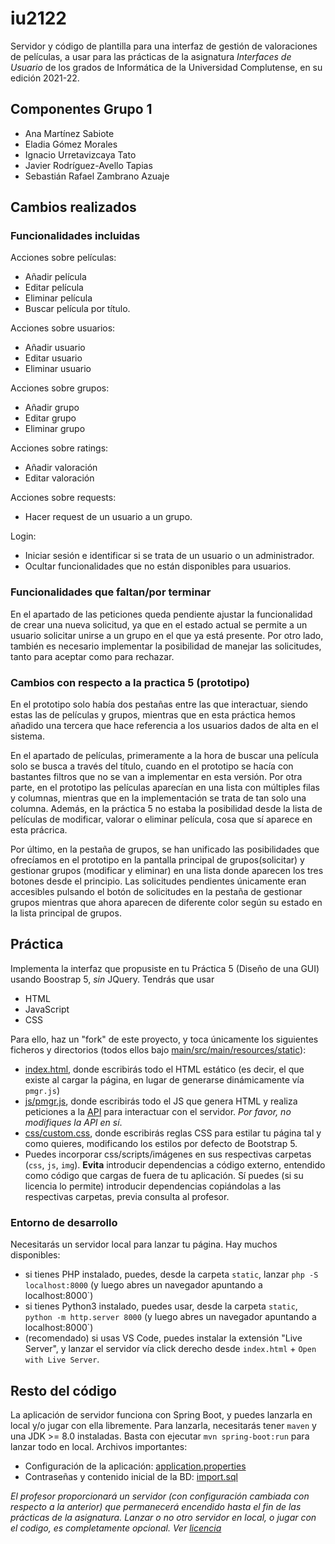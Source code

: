 # iu2122

Servidor y código de plantilla para una interfaz de gestión de valoraciones de películas, a usar para las prácticas de la asignatura *Interfaces de Usuario* de los grados de Informática de la Universidad Complutense, en su edición 2021-22.

## Componentes Grupo 1

- Ana Martínez Sabiote 
- Eladia Gómez Morales 
- Ignacio Urretavizcaya Tato 
- Javier Rodríguez-Avello Tapias 
- Sebastián Rafael Zambrano Azuaje 


## Cambios realizados

### Funcionalidades incluidas

Acciones sobre películas:
- Añadir película
- Editar película
- Eliminar película
- Buscar película por título.

Acciones sobre usuarios:
- Añadir usuario
- Editar usuario
- Eliminar usuario

Acciones sobre grupos:
- Añadir grupo
- Editar grupo
- Eliminar grupo

Acciones sobre ratings:
- Añadir valoración 
- Editar valoración

Acciones sobre requests:
- Hacer request de un usuario a un grupo.

Login:
- Iniciar sesión e identificar si se trata de un usuario o un administrador.
- Ocultar funcionalidades que no están disponibles para usuarios.

### Funcionalidades que faltan/por terminar

En el apartado de las peticiones queda pendiente ajustar la funcionalidad de crear una nueva solicitud, ya que en el estado actual se permite a un usuario solicitar unirse a un grupo en el que ya está presente. Por otro lado, también es necesario implementar la posibilidad de manejar las solicitudes, tanto para aceptar como para rechazar.


### Cambios con respecto a la practica 5 (prototipo)

En el prototipo solo había dos pestañas entre las que interactuar, siendo estas las de películas y grupos, mientras que en esta práctica hemos añadido una tercera que hace referencia a los usuarios dados de alta en el sistema.

En el apartado de películas, primeramente a la hora de buscar una película solo se busca a través del título, cuando en el prototipo se hacía con bastantes filtros que no se van a implementar en esta versión. Por otra parte, en el prototipo las películas aparecían en una lista con múltiples filas y columnas, mientras que en la implementación se trata de tan solo una columna. Además, en la práctica 5 no estaba la posibilidad desde la lista de películas de modificar, valorar o eliminar película, cosa que sí aparece en esta prácrica.

Por último, en la pestaña de grupos, se han unificado las posibilidades que ofrecíamos en el prototipo en la pantalla principal de grupos(solicitar) y gestionar grupos (modificar y eliminar) en una lista donde aparecen los tres botones desde el principio. Las solicitudes pendientes únicamente eran accesibles pulsando el botón de solicitudes en la pestaña de gestionar grupos mientras que ahora aparecen de diferente color según su estado en la lista principal de grupos.

## Práctica

Implementa la interfaz que propusiste en tu Práctica 5 (Diseño de una GUI) usando Boostrap 5, *sin* JQuery. Tendrás que usar
- HTML
- JavaScript
- CSS

Para ello, haz un "fork" de este proyecto, y toca únicamente los siguientes ficheros y directorios (todos ellos bajo [main/src/main/resources/static](https://github.com/manuel-freire/iu2122/blob/main/src/main/resources/static/)):
- [index.html](https://github.com/manuel-freire/iu2122/blob/main/src/main/resources/static/index.html), donde escribirás todo el HTML estático (es decir, el que existe al cargar la página, en lugar de generarse dinámicamente vía `pmgr.js`)
- [js/pmgr.js](https://github.com/manuel-freire/iu2122/blob/main/src/main/resources/static/js/pmgr.js), donde escribirás todo el JS que genera HTML y realiza peticiones a la [API](https://github.com/manuel-freire/iu2122/blob/main/src/main/resources/static/js/pmgrapi.js) para interactuar con el servidor. *Por favor, no modifiques la API en sí*.
- [css/custom.css](https://github.com/manuel-freire/iu2122/blob/main/src/main/resources/static/css/custom.js), donde escribirás reglas CSS para estilar tu página tal y como quieres, modificando los estilos por defecto de Bootstrap 5.
- Puedes incorporar css/scripts/imágenes en sus respectivas carpetas (`css`, `js`, `img`). **Evita** introducir dependencias a código externo, entendido como código que cargas de fuera de tu aplicación. Sí puedes (si su licencia lo permite) introducir dependencias copiándolas a las respectivas carpetas, previa consulta al profesor.

### Entorno de desarrollo

Necesitarás un servidor local para lanzar tu página. Hay muchos disponibles:
- si tienes PHP instalado, puedes, desde la carpeta `static`, lanzar `php -S localhost:8000` (y luego abres un navegador apuntando a localhost:8000`)
- si tienes Python3 instalado, puedes usar, desde la carpeta `static`, `python -m http.server 8000` (y luego abres un navegador apuntando a localhost:8000`)
- (recomendado) si usas VS Code, puedes instalar la extensión "Live Server", y lanzar el servidor vía click derecho desde `index.html` + `Open with Live Server`.

## Resto del código

La aplicación de servidor funciona con Spring Boot, y puedes lanzarla en local y/o jugar con ella libremente. Para lanzarla, necesitarás tener `maven` y una JDK >= 8.0 instaladas. Basta con ejecutar `mvn spring-boot:run` para lanzar todo en local. Archivos importantes:
- Configuración de la aplicación: [application.properties](https://github.com/manuel-freire/iu2122/blob/main/src/main/resources/application.properties)
- Contraseñas y contenido inicial de la BD: [import.sql](https://github.com/manuel-freire/iu2122/blob/main/src/main/resources/import.sql)

*El profesor proporcionará un servidor (con configuración cambiada con respecto a la anterior) que permanecerá encendido hasta el fin de las prácticas de la asignatura. Lanzar o no otro servidor en local, o jugar con el codigo, es completamente opcional. Ver [licencia](https://github.com/manuel-freire/iu2122/blob/main/LICENSE)*



